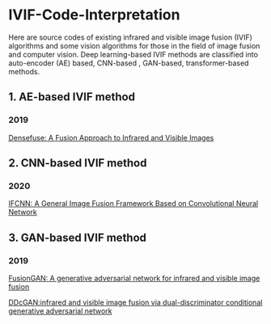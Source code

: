 # IVIF-Code-Interpretation
Here are source codes of existing infrared and visible image fusion (IVIF) algorithms and some vision algorithms for those in the field of image fusion and computer vision.
Deep learning-based IVIF methods are classified into auto-encoder (AE) based, CNN-based , GAN-based, transformer-based methods.

## 1. AE-based IVIF method
### 2019
[Densefuse: A Fusion Approach to Infrared and Visible Images](https://github.com/hli1221/imagefusion_densefuse)

## 2. CNN-based IVIF method
### 2020
[IFCNN: A General Image Fusion Framework Based on Convolutional Neural Network](https://github.com/uzeful/IFCNN)

## 3. GAN-based IVIF method
### 2019
[FusionGAN: A generative adversarial network for infrared and visible image fusion](https://github.com/jiayi-ma/FusionGAN)

[DDcGAN:infrared and visible image fusion via dual-discriminator conditional generative adversarial network](https://github.com/hanna-xu/DDcGAN)
